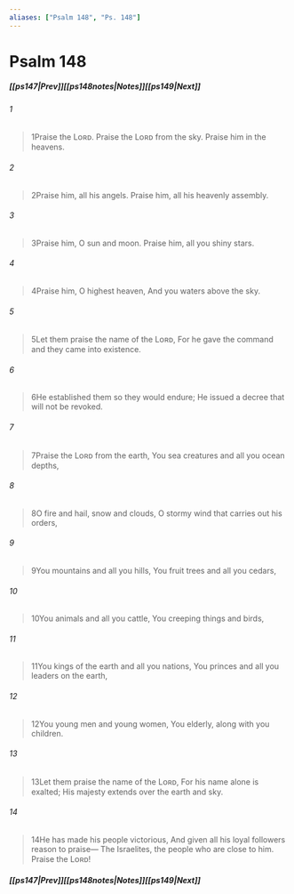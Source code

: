 ```yaml
---
aliases: ["Psalm 148", "Ps. 148"]
---
```

# Psalm 148
##### <span class=arrow-left></span>[[ps147|Prev]]<span class=navigation-separator></span>[[ps148notes|Notes]]<span class=navigation-separator></span>[[ps149|Next]]<span class=arrow-right></span>
###### 1
><span class=verse-first-poetry>1</span>Praise the Lᴏʀᴅ.
>Praise the Lᴏʀᴅ from the sky.
>Praise him in the heavens.
###### 2
><span class=verse-body-poetry>2</span>Praise him, all his angels.
>Praise him, all his heavenly assembly.
###### 3
><span class=verse-body-poetry>3</span>Praise him, O sun and moon.
>Praise him, all you shiny stars.
###### 4
><span class=verse-body-poetry>4</span>Praise him, O highest heaven,
>And you waters above the sky.
###### 5
><span class=verse-body-poetry>5</span>Let them praise the name of the Lᴏʀᴅ,
>For he gave the command and they came into existence.
###### 6
><span class=verse-body-poetry>6</span>He established them so they would endure;
>He issued a decree that will not be revoked.
<div class=paragraph-break></div>

###### 7
><span class=verse-first-poetry>7</span>Praise the Lᴏʀᴅ from the earth,
>You sea creatures and all you ocean depths,
###### 8
><span class=verse-body-poetry>8</span>O fire and hail, snow and clouds,
>O stormy wind that carries out his orders,
###### 9
><span class=verse-body-poetry>9</span>You mountains and all you hills,
>You fruit trees and all you cedars,
###### 10
><span class=verse-body-poetry>10</span>You animals and all you cattle,
>You creeping things and birds,
###### 11
><span class=verse-body-poetry>11</span>You kings of the earth and all you nations,
>You princes and all you leaders on the earth,
###### 12
><span class=verse-body-poetry>12</span>You young men and young women,
>You elderly, along with you children.
<div class=paragraph-break></div>

###### 13
><span class=verse-first-poetry>13</span>Let them praise the name of the Lᴏʀᴅ,
>For his name alone is exalted;
>His majesty extends over the earth and sky.
###### 14
><span class=verse-body-poetry>14</span>He has made his people victorious,
>And given all his loyal followers reason to praise—
>The Israelites, the people who are close to him.
>Praise the Lᴏʀᴅ!
##### <span class=arrow-left></span>[[ps147|Prev]]<span class=navigation-separator></span>[[ps148notes|Notes]]<span class=navigation-separator></span>[[ps149|Next]]<span class=arrow-right></span>